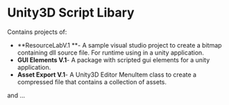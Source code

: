 # Unity3D Script Libary

Contains projects of:

 * **ResourceLabV.1 **- A sample visual studio project to create a bitmap containing dll source file. For runtime using in a unity application.
 * **GUI Elements V.1**- A package with scripted gui elements for a unity application.
 * **Asset Export V.1**- A Unity3D Editor MenuItem class to create a compressed file that contains a collection of assets.

 and ...